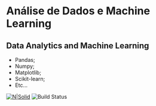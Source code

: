 # Análise de Dados e Machine Learning

## Data Analytics and Machine Learning
- Pandas; 
- Numpy; 
- Matplotlib;
- Scikit-learn; 
- Etc...

[![N|Solid](https://upload.wikimedia.org/wikipedia/commons/c/c3/Python-logo-notext.svg)](https://www.python.org/)
![Build Status](https://fia.com.br/wp-content/uploads/2018/06/big-data-fia-o-que-e.jpg)
